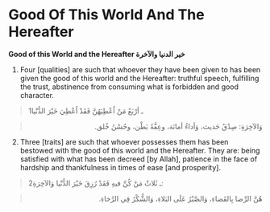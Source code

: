 Good Of This World And The Hereafter
====================================

**Good of this World and the Hereafter خير الدنيا والآخرة**

1. Four [qualities] are such that whoever they have been given to has
been given the good of this world and the Hereafter: truthful speech,
fulfilling the trust, abstinence from consuming what is forbidden and
good character.

> 1ـ أرْبَعٌ مَنْ اُعْطِيَهُنَّ فَقَدْ اُعْطِيَ خَيْرَ الدُّنْيا
<blockquote dir="rtl">
  <p>
وَالآخِرَةِ: صِدْقُ حَديث، وَأداءُ أمانَة، وعِفَّةُ بَطْن، وحُسْنُ
خُلق.
  </p>
</blockquote>

2. Three [traits] are such that whoever possesses them has been bestowed
with the good of this world and the Hereafter. They are: being satisfied
with what has been decreed [by Allah], patience in the face of hardship
and thankfulness in times of ease [and prosperity].

> 2ـ ثَلاثٌ مَنْ كُنَّ فيهِ فَقَدْ رُزِقَ خَيْرَ الدُّنْيا وَالآخِرَةِ:
<blockquote dir="rtl">
  <p>
هُنَّ الرِّضا بِالقَضاءِ، وَالصَّبْرُ عَلَى البَلاءِ، وَالشُّكْرُ فِي
الرَّخاءِ.
  </p>
</blockquote>


